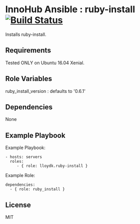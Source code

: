 InnoHub Ansible : ruby-install [![Build Status](https://travis-ci.org/lloydk/ruby-install.svg?branch=master)](https://travis-ci.org/lloydk/ruby-install)
==========================================================================================================================================================================

Installs ruby-install.

Requirements
------------

Tested ONLY on Ubuntu 16.04 Xenial.

Role Variables
--------------

ruby_install_version : defaults to '0.6.1'

Dependencies
------------

None

Example Playbook
----------------

Example Playbook:

    - hosts: servers
      roles:
         - { role: lloydk.ruby-install }

Example Role:

    dependencies:
      - { role: ruby_install }

License
-------

MIT
